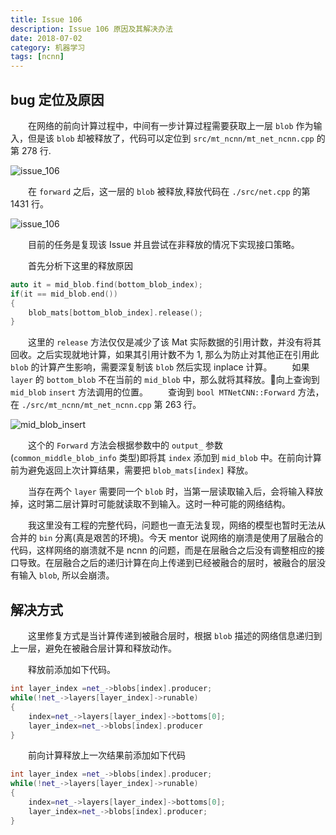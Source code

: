 ```yaml
---
title: Issue 106
description: Issue 106 原因及其解决办法
date: 2018-07-02
category: 机器学习
tags: [ncnn]
---
```


## bug 定位及原因

　　在网络的前向计算过程中，中间有一步计算过程需要获取上一层 `blob` 作为输入，但是该 `blob` 却被释放了，代码可以定位到 `src/mt_ncnn/mt_net_ncnn.cpp` 的第 278 行.

![issue_106](/image/issue106_pos.png)

　　在 `forward` 之后，这一层的 `blob` 被释放,释放代码在 `./src/net.cpp` 的第 1431 行。

![issue_106](/image/issue106_release.png)

　　目前的任务是复现该 Issue 并且尝试在非释放的情况下实现接口策略。

　　首先分析下这里的释放原因

```C++
auto it = mid_blob.find(bottom_blob_index);
if(it == mid_blob.end())
{
    blob_mats[bottom_blob_index].release();
}
```

　　这里的 `release` 方法仅仅是减少了该 Mat 实际数据的引用计数，并没有将其回收。之后实现就地计算，如果其引用计数不为 1, 那么为防止对其他正在引用此 `blob` 的计算产生影响，需要深复制该 `blob` 然后实现 inplace 计算。
　　如果 `layer` 的 `bottom_blob` 不在当前的 `mid_blob` 中，那么就将其释放。向上查询到 `mid_blob` `insert` 方法调用的位置。
　　查询到 `bool MTNetCNN::Forward` 方法，在 `./src/mt_ncnn/mt_net_ncnn.cpp` 第 263 行。

![mid_blob_insert](/image/issue106_mid_blob_insert.png)

　　这个的 `Forward` 方法会根据参数中的 `output_` 参数(`common_middle_blob_info` 类型)即将其 `index` 添加到 `mid_blob` 中。在前向计算前为避免返回上次计算结果，需要把 `blob_mats[index]` 释放。

　　当存在两个 `layer` 需要同一个 `blob` 时，当第一层读取输入后，会将输入释放掉，这时第二层计算时可能就读取不到输入。这时一种可能的网络结构。

　　我这里没有工程的完整代码，问题也一直无法复现，网络的模型也暂时无法从合并的 `bin` 分离(真是艰苦的环境)。今天 mentor 说网络的崩溃是使用了层融合的代码，这样网络的崩溃就不是 ncnn 的问题，而是在层融合之后没有调整相应的接口导致。在层融合之后的递归计算在向上传递到已经被融合的层时，被融合的层没有输入 `blob`, 所以会崩溃。

## 解决方式

　　这里修复方式是当计算传递到被融合层时，根据 `blob` 描述的网络信息递归到上一层，避免在被融合层计算和释放动作。

　　释放前添加如下代码。

```C++
int layer_index =net_->blobs[index].producer;
while(!net_->layers[layer_index]->runable)
{
    index=net_->layers[layer_index]->bottoms[0];
    layer_index=net_->blobs[index].producer
}
```

　　前向计算释放上一次结果前添加如下代码

```C++
int layer_index =net_->blobs[index].producer;
while(!net_->layers[layer_index]->runable)
{
    index=net_->layers[layer_index]->bottoms[0];
    layer_index=net_->blobs[index].producer;
}
```